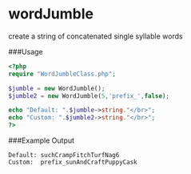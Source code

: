 wordJumble
==========

create a string of concatenated single syllable words


###Usage

```PHP
<?php
require "WordJumbleClass.php";

$jumble = new WordJumble();
$jumble2 = new WordJumble(5,'prefix_',false);

echo "Default: ".$jumble->string."</br>";
echo "Custom: ".$jumble2->string."</br>";
?>
```

###Example Output

    Default: suchCrampFitchTurfNag6
    Custom:  prefix_sunAndCraftPuppyCask
